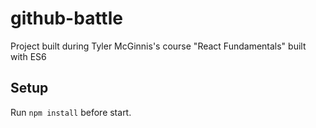 # github-battle
Project built during Tyler McGinnis's course "React Fundamentals" 
built with ES6

## Setup 
Run ```npm install``` before start.
